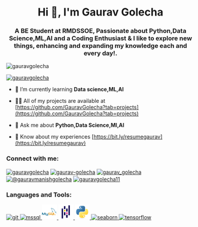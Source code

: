 <h1 align="center">Hi 👋, I'm Gaurav Golecha</h1>
<h3 align="center">A BE Student at RMDSSOE, Passionate about Python,Data Science,ML,AI and a Coding Enthusiast & I like to explore new things, enhancing and expanding my knowledge each and every day!.</h3>

<p align="left"> <img src="https://komarev.com/ghpvc/?username=gauravgolecha&label=Profile%20views&color=0e75b6&style=flat" alt="gauravgolecha" /> </p>

<p align="left"> <a href="https://twitter.com/gauravgolecha" target="blank"><img src="https://img.shields.io/twitter/follow/gauravgolecha?logo=twitter&style=for-the-badge" alt="gauravgolecha" /></a> </p>

- 🌱 I’m currently learning **Data science,ML,AI**

- 👨‍💻 All of my projects are available at [https://github.com/GauravGolecha?tab=projects](https://github.com/GauravGolecha?tab=projects)

- 💬 Ask me about **Python,Data Science,Ml,AI**

- 📄 Know about my experiences [https://bit.ly/resumegaurav](https://bit.ly/resumegaurav)

<h3 align="left">Connect with me:</h3>
<p align="left">
<a href="https://twitter.com/gauravgolecha" target="blank"><img align="center" src="https://raw.githubusercontent.com/rahuldkjain/github-profile-readme-generator/master/src/images/icons/Social/twitter.svg" alt="gauravgolecha" height="30" width="40" /></a>
<a href="https://linkedin.com/in/gaurav-golecha" target="blank"><img align="center" src="https://raw.githubusercontent.com/rahuldkjain/github-profile-readme-generator/master/src/images/icons/Social/linked-in-alt.svg" alt="gaurav-golecha" height="30" width="40" /></a>
<a href="https://instagram.com/gaurav_golecha" target="blank"><img align="center" src="https://raw.githubusercontent.com/rahuldkjain/github-profile-readme-generator/master/src/images/icons/Social/instagram.svg" alt="gaurav_golecha" height="30" width="40" /></a>
<a href="https://medium.com/@gauravmanishgolecha" target="blank"><img align="center" src="https://raw.githubusercontent.com/rahuldkjain/github-profile-readme-generator/master/src/images/icons/Social/medium.svg" alt="@gauravmanishgolecha" height="30" width="40" /></a>
<a href="https://www.hackerrank.com/gauravgolecha11" target="blank"><img align="center" src="https://raw.githubusercontent.com/rahuldkjain/github-profile-readme-generator/master/src/images/icons/Social/hackerrank.svg" alt="gauravgolecha11" height="30" width="40" /></a>
</p>

<h3 align="left">Languages and Tools:</h3>
<p align="left"> <a href="https://git-scm.com/" target="_blank" rel="noreferrer"> <img src="https://www.vectorlogo.zone/logos/git-scm/git-scm-icon.svg" alt="git" width="40" height="40"/> </a> <a href="https://www.microsoft.com/en-us/sql-server" target="_blank" rel="noreferrer"> <img src="https://www.svgrepo.com/show/303229/microsoft-sql-server-logo.svg" alt="mssql" width="40" height="40"/> </a> <a href="https://www.mysql.com/" target="_blank" rel="noreferrer"> <img src="https://raw.githubusercontent.com/devicons/devicon/master/icons/mysql/mysql-original-wordmark.svg" alt="mysql" width="40" height="40"/> </a> <a href="https://pandas.pydata.org/" target="_blank" rel="noreferrer"> <img src="https://raw.githubusercontent.com/devicons/devicon/2ae2a900d2f041da66e950e4d48052658d850630/icons/pandas/pandas-original.svg" alt="pandas" width="40" height="40"/> </a> <a href="https://www.python.org" target="_blank" rel="noreferrer"> <img src="https://raw.githubusercontent.com/devicons/devicon/master/icons/python/python-original.svg" alt="python" width="40" height="40"/> </a> <a href="https://seaborn.pydata.org/" target="_blank" rel="noreferrer"> <img src="https://seaborn.pydata.org/_images/logo-mark-lightbg.svg" alt="seaborn" width="40" height="40"/> </a> <a href="https://www.tensorflow.org" target="_blank" rel="noreferrer"> <img src="https://www.vectorlogo.zone/logos/tensorflow/tensorflow-icon.svg" alt="tensorflow" width="40" height="40"/> </a> </p>
